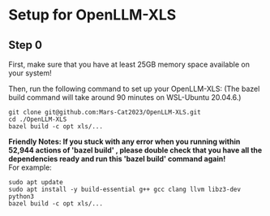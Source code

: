 # Setup for OpenLLM-XLS

## Step 0

First, make sure that you have at least 25GB memory space available on your system!

Then, run the following command to set up your OpenLLM-XLS:
(The bazel build command will take around 90 minutes on WSL-Ubuntu 20.04.6.)
```
git clone git@github.com:Mars-Cat2023/OpenLLM-XLS.git
cd ./OpenLLM-XLS
bazel build -c opt xls/...
```

**Friendly Notes:
If you stuck with any error when you running within 52,944 actions of 'bazel build' ,
please double check that you have all the dependencies ready and run this 'bazel build' command again!**  
For example:
```
sudo apt update
sudo apt install -y build-essential g++ gcc clang llvm libz3-dev python3
bazel build -c opt xls/...
```
